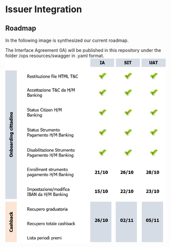 # Issuer Integration

## Roadmap
In the following image is synthesized our current roadmap.

The Interface Agreement (IA) will be published in this repository under the folder /ops resources/swagger in .yaml format.
![Minimal_Config](readme_screens/Roadmap.png)
